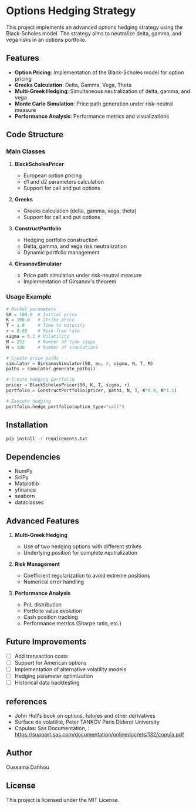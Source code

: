 # Options Hedging Strategy

This project implements an advanced options hedging strategy using the Black-Scholes model. The strategy aims to neutralize delta, gamma, and vega risks in an options portfolio.

## Features

- **Option Pricing**: Implementation of the Black-Scholes model for option pricing
- **Greeks Calculation**: Delta, Gamma, Vega, Theta
- **Multi-Greek Hedging**: Simultaneous neutralization of delta, gamma, and vega
- **Monte Carlo Simulation**: Price path generation under risk-neutral measure
- **Performance Analysis**: Performance metrics and visualizations

## Code Structure

### Main Classes

1. **BlackScholesPricer**
   - European option pricing
   - d1 and d2 parameters calculation
   - Support for call and put options

2. **Greeks**
   - Greeks calculation (delta, gamma, vega, theta)
   - Support for call and put options

3. **ConstructPortfolio**
   - Hedging portfolio construction
   - Delta, gamma, and vega risk neutralization
   - Dynamic portfolio management

4. **GirsanovSimulator**
   - Price path simulation under risk-neutral measure
   - Implementation of Girsanov's theorem

### Usage Example

```python
# Market parameters
S0 = 100.0  # Initial price
K = 100.0   # Strike price
T = 1.0     # Time to maturity
r = 0.05    # Risk-free rate
sigma = 0.2 # Volatility
N = 252     # Number of time steps
M = 100     # Number of simulations

# Create price paths
simulator = GirsanovSimulator(S0, mu, r, sigma, N, T, M)
paths = simulator.generate_paths()

# Create hedging portfolio
pricer = BlackScholesPricer(S0, K, T, sigma, r)
portfolio = ConstructPortfolio(pricer, paths, N, T, K*0.9, K*1.1)

# Execute hedging
portfolio.hedge_portfolio(option_type="call")
```

## Installation

```bash
pip install -r requirements.txt
```

## Dependencies

- NumPy
- SciPy
- Matplotlib
- yfinance
- seaborn
- dataclasses

## Advanced Features

1. **Multi-Greek Hedging**
   - Use of two hedging options with different strikes
   - Underlying position for complete neutralization

2. **Risk Management**
   - Coefficient regularization to avoid extreme positions
   - Numerical error handling

3. **Performance Analysis**
   - PnL distribution
   - Portfolio value evolution
   - Cash position tracking
   - Performance metrics (Sharpe ratio, etc.)

## Future Improvements

- [ ] Add transaction costs
- [ ] Support for American options
- [ ] Implementation of alternative volatility models
- [ ] Hedging parameter optimization
- [ ] Historical data backtesting

## references

- John Hull's book on options, futures and other derivatives
- Surface de volatilité, Peter TANKOV Paris Diderot University
- Copulas: Sas Documentation, : https://support.sas.com/documentation/onlinedoc/ets/132/copula.pdf

## Author

Oussama Dahhou

## License

This project is licensed under the MIT License.
